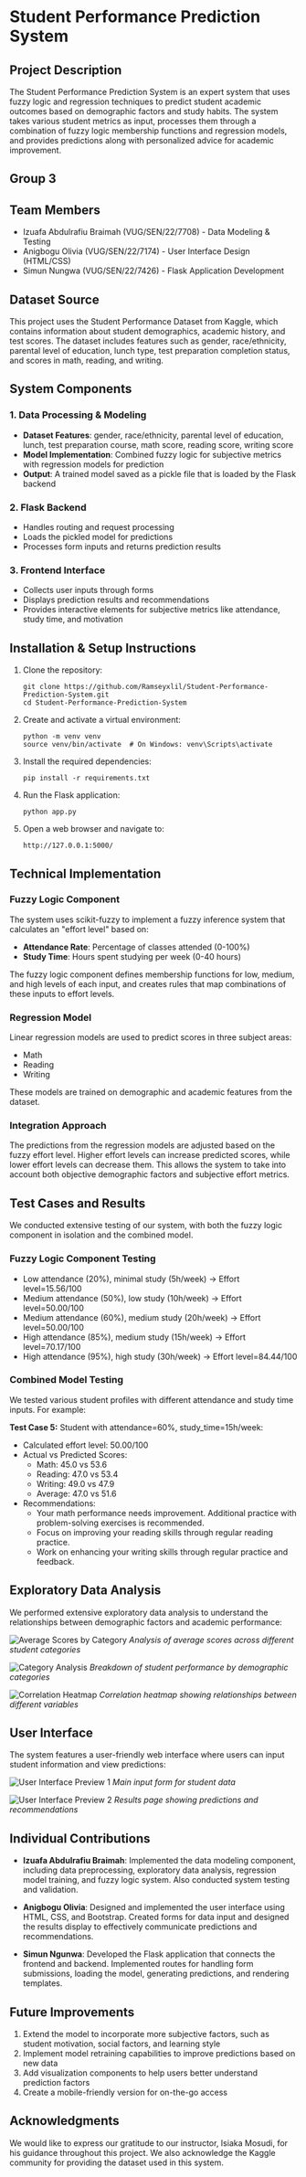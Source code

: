 # Student Performance Prediction System

## Project Description

The Student Performance Prediction System is an expert system that uses fuzzy logic and regression techniques to predict student academic outcomes based on demographic factors and study habits. The system takes various student metrics as input, processes them through a combination of fuzzy logic membership functions and regression models, and provides predictions along with personalized advice for academic improvement.

## Group 3
## Team Members

- Izuafa Abdulrafiu Braimah (VUG/SEN/22/7708) - Data Modeling & Testing
- Anigbogu Olivia (VUG/SEN/22/7174) - User Interface Design (HTML/CSS)
- Simun Nungwa (VUG/SEN/22/7426) - Flask Application Development

## Dataset Source

This project uses the Student Performance Dataset from Kaggle, which contains information about student demographics, academic history, and test scores. The dataset includes features such as gender, race/ethnicity, parental level of education, lunch type, test preparation completion status, and scores in math, reading, and writing.

## System Components

### 1. Data Processing & Modeling

- **Dataset Features**: gender, race/ethnicity, parental level of education, lunch, test preparation course, math score, reading score, writing score
- **Model Implementation**: Combined fuzzy logic for subjective metrics with regression models for prediction
- **Output**: A trained model saved as a pickle file that is loaded by the Flask backend

### 2. Flask Backend

- Handles routing and request processing
- Loads the pickled model for predictions
- Processes form inputs and returns prediction results

### 3. Frontend Interface

- Collects user inputs through forms
- Displays prediction results and recommendations
- Provides interactive elements for subjective metrics like attendance, study time, and motivation

## Installation & Setup Instructions

1. Clone the repository:
   ```
   git clone https://github.com/Ramseyxlil/Student-Performance-Prediction-System.git
   cd Student-Performance-Prediction-System
   ```

2. Create and activate a virtual environment:
   ```
   python -m venv venv
   source venv/bin/activate  # On Windows: venv\Scripts\activate
   ```

3. Install the required dependencies:
   ```
   pip install -r requirements.txt
   ```

4. Run the Flask application:
   ```
   python app.py
   ```

5. Open a web browser and navigate to:
   ```
   http://127.0.0.1:5000/
   ```

## Technical Implementation

### Fuzzy Logic Component

The system uses scikit-fuzzy to implement a fuzzy inference system that calculates an "effort level" based on:
- **Attendance Rate**: Percentage of classes attended (0-100%)
- **Study Time**: Hours spent studying per week (0-40 hours)

The fuzzy logic component defines membership functions for low, medium, and high levels of each input, and creates rules that map combinations of these inputs to effort levels.

### Regression Model

Linear regression models are used to predict scores in three subject areas:
- Math
- Reading
- Writing

These models are trained on demographic and academic features from the dataset.

### Integration Approach

The predictions from the regression models are adjusted based on the fuzzy effort level. Higher effort levels can increase predicted scores, while lower effort levels can decrease them. This allows the system to take into account both objective demographic factors and subjective effort metrics.

## Test Cases and Results

We conducted extensive testing of our system, with both the fuzzy logic component in isolation and the combined model.

### Fuzzy Logic Component Testing

- Low attendance (20%), minimal study (5h/week) → Effort level=15.56/100
- Medium attendance (50%), low study (10h/week) → Effort level=50.00/100
- Medium attendance (60%), medium study (20h/week) → Effort level=50.00/100
- High attendance (85%), medium study (15h/week) → Effort level=70.17/100
- High attendance (95%), high study (30h/week) → Effort level=84.44/100

### Combined Model Testing

We tested various student profiles with different attendance and study time inputs. For example:

**Test Case 5:**
Student with attendance=60%, study_time=15h/week:
- Calculated effort level: 50.00/100
- Actual vs Predicted Scores:
  - Math: 45.0 vs 53.6
  - Reading: 47.0 vs 53.4
  - Writing: 49.0 vs 47.9
  - Average: 47.0 vs 51.6
- Recommendations:
  - Your math performance needs improvement. Additional practice with problem-solving exercises is recommended.
  - Focus on improving your reading skills through regular reading practice.
  - Work on enhancing your writing skills through regular practice and feedback.

## Exploratory Data Analysis

We performed extensive exploratory data analysis to understand the relationships between demographic factors and academic performance:

![Average Scores by Category](notebooks/EDAImages/averagecolumn.png)
*Analysis of average scores across different student categories*

![Category Analysis](notebooks/EDAImages/categoryanalysis.png)
*Breakdown of student performance by demographic categories*

![Correlation Heatmap](notebooks/EDAImages/heatmap.png)
*Correlation heatmap showing relationships between different variables*

## User Interface

The system features a user-friendly web interface where users can input student information and view predictions:

![User Interface Preview 1](uisamples/preview1.png)
*Main input form for student data*

![User Interface Preview 2](uisamples/preview2.png)
*Results page showing predictions and recommendations*

## Individual Contributions

- **Izuafa Abdulrafiu Braimah**: Implemented the data modeling component, including data preprocessing, exploratory data analysis, regression model training, and fuzzy logic system. Also conducted system testing and validation.

- **Anigbogu Olivia**: Designed and implemented the user interface using HTML, CSS, and Bootstrap. Created forms for data input and designed the results display to effectively communicate predictions and recommendations.

- **Simun Ngunwa**: Developed the Flask application that connects the frontend and backend. Implemented routes for handling form submissions, loading the model, generating predictions, and rendering templates.

## Future Improvements

1. Extend the model to incorporate more subjective factors, such as student motivation, social factors, and learning style
2. Implement model retraining capabilities to improve predictions based on new data
3. Add visualization components to help users better understand prediction factors
4. Create a mobile-friendly version for on-the-go access

## Acknowledgments

We would like to express our gratitude to our instructor, Isiaka Mosudi, for his guidance throughout this project. We also acknowledge the Kaggle community for providing the dataset used in this system.
